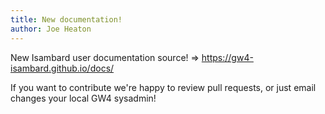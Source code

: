 ```yaml
---
title: New documentation!
author: Joe Heaton
---
```


New Isambard user documentation source! => https://gw4-isambard.github.io/docs/

If you want to contribute we're happy to review pull requests, or just email changes your local GW4 sysadmin!
